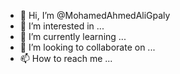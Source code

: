 - 👋 Hi, I’m @MohamedAhmedAliGpaly
- 👀 I’m interested in ...
- 🌱 I’m currently learning ...
- 💞️ I’m looking to collaborate on ...
- 📫 How to reach me ...

<!---
MohamedAhmedAliGpaly/MohamedAhmedAliGpaly is a ✨ special ✨ repository because its `README.md` (this file) appears on your GitHub profile.
You can click the Preview link to take a look at your changes.
--->
